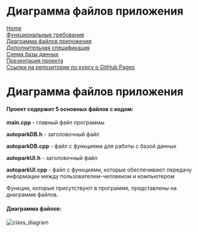 # Диаграмма файлов приложения

[Home](../index.md)    
[Функциональные требования](functionalRequirements.md)  
[Диаграмма файлов приложения](applicationFileDiagram.md)  
[Дополнительная спецификация](additionalSpecification.md)   
[Схема базы данных](databaseSchema.md)  
[Презентация проекта](projectPresentation.md)          
[Ссылки на репозитории по курсу о GitHub Pages](linksToRepositories.md) 

# Диаграмма файлов приложения

#### Проект содержит 5 основных файлов с кодом:

**main.cpp** - главный файл программы

**autoparkDB.h** - заголовочный файл 

**autoparkDB.cpp** - файл с функциями для работы с базой данных

**autoparkUI.h** - заголовочный файл

**autoparkUI.cpp** - файл с функциями, которые обеспечивают передачу информации между пользователем-человеком и компьютером

Функции, которые присутствуют в программе, представлены на диаграмме файлов.

#### Диаграмма файлов:
![class_diagram](https://user-images.githubusercontent.com/78850433/165996252-ee81b0e7-97a9-4004-9369-493c79e701df.svg)
